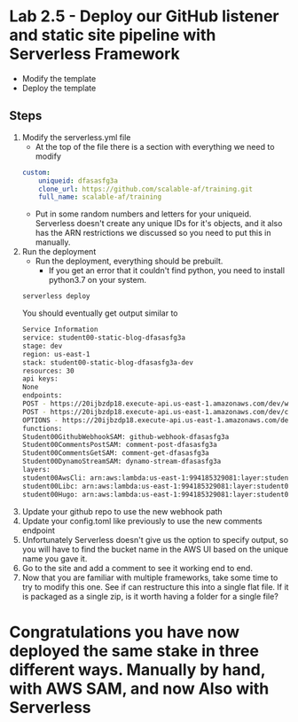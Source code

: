 # Lab 2.5 - Deploy our GitHub listener and static site pipeline with Serverless Framework

- Modify the template
- Deploy the template


## Steps

1. Modify the serverless.yml file
    - At the top of the file there is a section with everything we need to modify
    ```yaml
    custom:
        uniqueid: dfasasfg3a
        clone_url: https://github.com/scalable-af/training.git
        full_name: scalable-af/training
    ```
    - Put in some random numbers and letters for your uniqueid. Serverless doesn't create any unique IDs for it's objects, and it also has the ARN restrictions we discussed so you need to put this in manually.
2. Run the deployment
    - Run the deployment, everything should be prebuilt.
        -   If you get an error that it couldn't find python, you need to install python3.7 on your system.
    ```bash
    serverless deploy
    ```
    You should eventually get output similar to
    ```bash
    Service Information
    service: student00-static-blog-dfasasfg3a
    stage: dev
    region: us-east-1
    stack: student00-static-blog-dfasasfg3a-dev
    resources: 30
    api keys:
    None
    endpoints:
    POST - https://20ijbzdp18.execute-api.us-east-1.amazonaws.com/dev/webhook
    POST - https://20ijbzdp18.execute-api.us-east-1.amazonaws.com/dev/comments
    OPTIONS - https://20ijbzdp18.execute-api.us-east-1.amazonaws.com/dev/comments
    functions:
    Student00GithubWebhookSAM: github-webhook-dfasasfg3a
    Student00CommentsPostSAM: comment-post-dfasasfg3a
    Student00CommentsGetSAM: comment-get-dfasasfg3a
    Student00DynamoStreamSAM: dynamo-stream-dfasasfg3a
    layers:
    student00AwsCli: arn:aws:lambda:us-east-1:994185329081:layer:student00AwsCli:5
    student00Libc: arn:aws:lambda:us-east-1:994185329081:layer:student00Libc:5
    student00Hugo: arn:aws:lambda:us-east-1:994185329081:layer:student00Hugo:3

    ```
3. Update your github repo to use the new webhook path
4. Update your config.toml like previously to use the new comments endpoint
5. Unfortunately Serverless doesn't give us the option to specify output, so you will have to find the bucket name in the AWS UI based on the unique name you gave it.
6. Go to the site and add a comment to see it working end to end.
7. Now that you are familiar with multiple frameworks, take some time to try to modify this one. See if can restructure this into a single flat file. If it is packaged as a single zip, is it worth having a folder for a single file?

# Congratulations you have now deployed the same stake in three different ways. Manually by hand, with AWS SAM, and now Also with Serverless